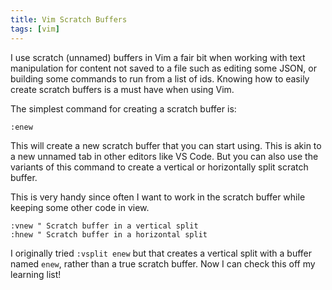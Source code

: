 ```yaml
---
title: Vim Scratch Buffers
tags: [vim]
---
```


I use scratch (unnamed) buffers in Vim a fair bit when working with text
manipulation for content not saved to a file such as editing some JSON, or
building some commands to run from a list of ids. Knowing how to easily
create scratch buffers is a must have when using Vim.

The simplest command for creating a scratch buffer is:

```vim
:enew
```

This will create a new scratch buffer that you can start using. This is
akin to a new unnamed tab in other editors like VS Code. But you can also
use the variants of this command to create a vertical or horizontally split
scratch buffer.

This is very handy since often I want to work in the scratch buffer while
keeping some other code in view.

```vim
:vnew " Scratch buffer in a vertical split
:hnew " Scratch buffer in a horizontal split
```

I originally tried `:vsplit enew` but that creates a vertical split with a
buffer named `enew`, rather than a true scratch buffer. Now I can check
this off my learning list!
